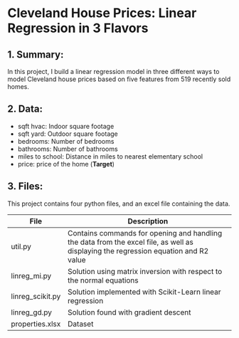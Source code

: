 # Cleveland House Prices: Linear Regression in 3 Flavors

## 1. Summary:
In this project, I build a linear regression model in three different ways to model Cleveland house prices based on five features from 519 recently sold homes.

## 2. Data:
* sqft hvac: Indoor square footage
* sqft yard: Outdoor square footage
* bedrooms: Number of bedrooms
* bathrooms: Number of bathrooms
* miles to school: Distance in miles to nearest elementary school
* price: price of the home (**Target**)

## 3. Files:
This project contains four python files, and an excel file containing the data.

File            | Description
----------------|-----------------
util.py         | Contains commands for opening and handling the data from the excel file, as well as displaying the regression equation and R2 value
linreg_mi.py    | Solution using matrix inversion with respect to the normal equations
linreg_scikit.py| Solution implemented with Scikit-Learn linear regression
linreg_gd.py    | Solution found with gradient descent
properties.xlsx | Dataset 
